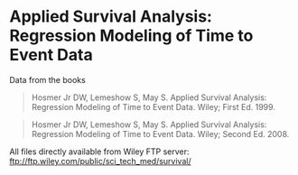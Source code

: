 # Applied Survival Analysis: Regression Modeling of Time to Event Data

Data from the books

> Hosmer Jr DW, Lemeshow S, May S. Applied Survival Analysis: Regression Modeling of Time to Event Data. Wiley; First Ed. 1999.

> Hosmer Jr DW, Lemeshow S, May S. Applied Survival Analysis: Regression Modeling of Time to Event Data. Wiley; Second Ed. 2008.

All files directly available from Wiley FTP server: ftp://ftp.wiley.com/public/sci_tech_med/survival/

